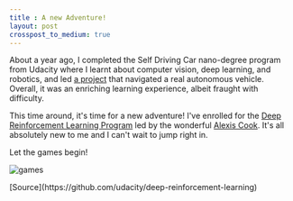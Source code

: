 ```yaml
---
title : A new Adventure!
layout: post
crosspost_to_medium: true
---
```


About a year ago, I completed the Self Driving Car nano-degree program from Udacity where I learnt about computer vision, deep learning, and robotics, and led [a project](https://github.com/tokyo-drift/capstone-project) that navigated a real autonomous vehicle. Overall, it was an enriching learning experience, albeit fraught with difficulty.

This time around, it's time for a new adventure! I've enrolled for the [Deep Reinforcement Learning Program](https://in.udacity.com/course/deep-reinforcement-learning-nanodegree--nd893) led by the wonderful [Alexis Cook](https://www.linkedin.com/in/alexis-cook-a6127753/). It's all absolutely new to me and I can't wait to jump right in.

Let the games begin!

![games]({{site.url}}/images/deep-reinforcement-learning.gif)
<div class="align-center">[Source](https://github.com/udacity/deep-reinforcement-learning)</div>